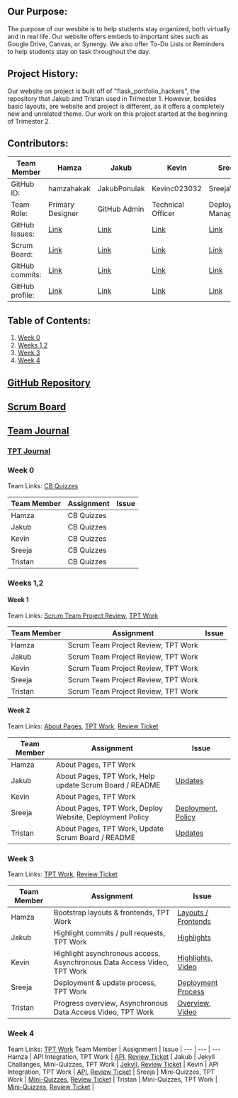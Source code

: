 ## Our Purpose:
The purpose of our wesbite is to help students stay organized, both virtually and in real life. Our website offers embeds to important sites such as Google Drive, Canvas, or Synergy. We also offer To-Do Lists or Reminders to help students stay on task throughout the day.
## Project History:
Our website on project is built off of "flask_portfolio_hackers", the repository that Jakub and Tristan used in Trimester 1. However, besides basic layouts, are website and project is different, as it offers a completely new and unrelated theme. Our work on this project started at the beginning of Trimester 2.
## Contributors:

Team Member | Hamza | Jakub | Kevin | Sreeja | Tristan |
--- | --- | --- | --- | --- | ---
GitHub ID: | hamzahakak | JakubPonulak | Kevinc023032 | SreejaVad | TristanCopley |
Team Role: | Primary Designer | GitHub Admin | Technical Officer | Deployment Manager | Scrum Master |
GitHub Issues: | [Link](https://github.com/JakubPonulak/5_hackers/issues/assigned/hamzahakak) | [Link](https://github.com/JakubPonulak/5_hackers/issues/assigned/JakubPonulak) | [Link](https://github.com/JakubPonulak/5_hackers/issues/assigned/Kevinc023032) | [Link](https://github.com/JakubPonulak/5_hackers/issues/assigned/SreejaVad) | [Link](https://github.com/JakubPonulak/5_hackers/issues/assigned/TristanCopley)
Scrum Board: | [Link](https://github.com/JakubPonulak/5_hackers/projects/1?card_filter_query=assignee%3Ahamzahakak)| [Link](https://github.com/JakubPonulak/5_hackers/projects/1?card_filter_query=assignee%3AJakubPonulak) | [Link](https://github.com/JakubPonulak/5_hackers/projects/1?card_filter_query=assignee%3AKevinc023032) | [Link](https://github.com/JakubPonulak/5_hackers/projects/1?card_filter_query=assignee%3ASreejaVad) | [Link](https://github.com/JakubPonulak/5_hackers/projects/1?card_filter_query=assignee%3ATristanCopley)
GitHub commits: | [Link](https://github.com/JakubPonulak/5_hackers/commits?author=hamzahakak) | [Link](https://github.com/JakubPonulak/5_hackers/commits?author=JakubPonulak) | [Link](https://github.com/JakubPonulak/5_hackers/commits?author=Kevinc023032) | [Link](https://github.com/JakubPonulak/5_hackers/commits?author=SreejaVad) | [Link](https://github.com/JakubPonulak/5_hackers/commits?author=TristanCopley)
GitHub profile: | [Link](https://github.com/anika1sharma1) | [Link](https://github.com/JakubPonulak) | [Link](https://github.com/Kevinc023032) | [Link](https://github.com/SreejaVad) | [Link](https://github.com/TristanCopley)

## Table of Contents:
1. [Week 0](https://github.com/JakubPonulak/5_hackers/blob/main/README.md#sprint-0)
2. [Weeks 1,2](https://github.com/JakubPonulak/5_hackers/blob/main/README.md#sprint-12)
3. [Week 3](https://github.com/JakubPonulak/5_hackers/blob/main/README.md#sprint-3)
4. [Week 4](https://github.com/JakubPonulak/5_hackers/blob/main/README.md#sprint-3)


## [GitHub Repository](https://github.com/JakubPonulak/5_hackers)
## [Scrum Board](https://github.com/JakubPonulak/5_hackers/projects/1)
## [Team Journal](https://docs.google.com/presentation/d/18iga0TGCSFYNBifNM4t4W3cC2LTcPm3Q6XIjjuCpFjA/edit?usp=sharing)
### [TPT Journal](https://docs.google.com/presentation/d/1AT39h9CxG4NIHYyiUUC_T8nwjfJDg2KpHYwVhEW2vXw/edit?usp=sharing)
### Week 0
Team Links: [CB Quizzes](https://github.com/JakubPonulak/5_hackers/issues/6)

Team Member | Assignment | Issue |
--- | --- | --- 
Hamza | CB Quizzes | |
Jakub | CB Quizzes | |
Kevin | CB Quizzes | |
Sreeja | CB Quizzes | |
Tristan | CB Quizzes | |

### Weeks 1,2
#### Week 1
Team Links: [Scrum Team Project Review](https://github.com/JakubPonulak/5_hackers/issues/7), [TPT Work](https://github.com/JakubPonulak/5_hackers/issues/8)

Team Member | Assignment | Issue |
--- | --- | --- 
Hamza | Scrum Team Project Review, TPT Work | |
Jakub | Scrum Team Project Review, TPT Work | |
Kevin | Scrum Team Project Review, TPT Work | |
Sreeja | Scrum Team Project Review, TPT Work | |
Tristan | Scrum Team Project Review, TPT Work | |

#### Week 2
Team Links: [About Pages](https://github.com/JakubPonulak/5_hackers/issues/1), [TPT Work](https://github.com/JakubPonulak/5_hackers/issues/9), [Review Ticket](https://github.com/JakubPonulak/5_hackers/issues/21)

Team Member | Assignment | Issue |
--- | --- | --- 
Hamza | About Pages, TPT Work | |
Jakub | About Pages, TPT Work, Help update Scrum Board / README | [Updates](https://github.com/JakubPonulak/5_hackers/issues/23) |
Kevin | About Pages, TPT Work | |
Sreeja | About Pages, TPT Work, Deploy Website, Deployment Policy |[Deployment](https://github.com/JakubPonulak/5_hackers/issues/10), [Policy](https://github.com/JakubPonulak/5_hackers/issues/23) |
Tristan | About Pages, TPT Work, Update Scrum Board / README | [Updates](https://github.com/JakubPonulak/5_hackers/issues/23) |

### Week 3
Team Links: [TPT Work](https://github.com/JakubPonulak/5_hackers/issues/16), [Review Ticket](https://github.com/JakubPonulak/5_hackers/issues/32)

Team Member | Assignment | Issue |
--- | --- | --- 
Hamza | Bootstrap layouts & frontends, TPT Work | [Layouts / Frontends](https://github.com/JakubPonulak/5_hackers/issues/11) |
Jakub | Highlight commits / pull requests, TPT Work | [Highlights](https://github.com/JakubPonulak/5_hackers/issues/15) |
Kevin | Highlight asynchronous access, Asynchronous Data Access Video, TPT Work | [Highlights](https://github.com/JakubPonulak/5_hackers/issues/13), [Video](https://github.com/JakubPonulak/5_hackers/issues/17) |
Sreeja | Deployment & update process, TPT Work | [Deployment Process](https://github.com/JakubPonulak/5_hackers/issues/14) |
Tristan | Progress overview, Asynchronous Data Access Video, TPT Work | [Overview](https://github.com/JakubPonulak/5_hackers/issues/12), [Video](https://github.com/JakubPonulak/5_hackers/issues/17) |

### Week 4
Team Links: [TPT Work](https://github.com/JakubPonulak/5_hackers/issues/37)
Team Member | Assignment | Issue |
--- | --- | --- 
Hamza | API Integration, TPT Work | [API](https://github.com/JakubPonulak/5_hackers/issues/25), [Review Ticket](https://github.com/JakubPonulak/5_hackers/issues/36) |
Jakub | Jekyll Challanges, Mini-Quizzes, TPT Work | [Jekyll](https://github.com/JakubPonulak/5_hackers/issues/15), [Review Ticket](https://github.com/JakubPonulak/5_hackers/issues/36) |
Kevin | API Integration, TPT Work | [API](https://github.com/JakubPonulak/5_hackers/issues/25), [Review Ticket](https://github.com/JakubPonulak/5_hackers/issues/36) |
Sreeja | Mini-Quizzes, TPT Work | [Mini-Quizzes](https://github.com/JakubPonulak/5_hackers/issues/24), [Review Ticket](https://github.com/JakubPonulak/5_hackers/issues/36) |
Tristan | Mini-Quizzes, TPT Work | [Mini-Quizzes](https://github.com/JakubPonulak/5_hackers/issues/24), [Review Ticket](https://github.com/JakubPonulak/5_hackers/issues/36) |
